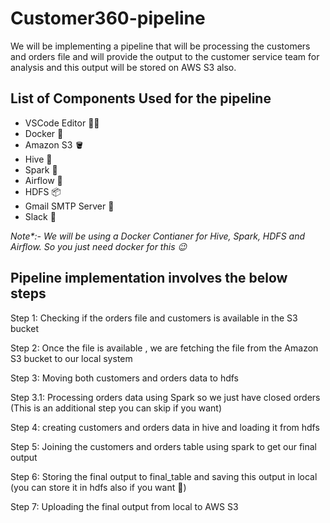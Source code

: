 # Customer360-pipeline

We will be implementing a pipeline that will be processing the customers and orders file and will provide the output to the customer service team for analysis and this output will be stored on AWS S3 also. 


## List of Components Used for the pipeline

- VSCode Editor 🧑‍💻
- Docker 🐳
- Amazon S3 🪣
- Hive 🐘
- Spark 🌟
- Airflow 💨
- HDFS 📦
- Gmail SMTP Server 📧
- Slack 🔔

<i>Note*:- We will be using a Docker Contianer for Hive, Spark, HDFS and Airflow. So you just need docker for this 😉</i> 


## Pipeline implementation involves the below steps

Step 1: Checking if the orders file and customers is available in the S3 bucket

Step 2: Once the file is available , we are fetching the file from the Amazon S3 bucket to our local system

Step 3: Moving both customers and orders data to hdfs

Step 3.1: Processing orders data using Spark so we just have closed orders (This is an additional step you can skip if you want)

Step 4: creating customers and orders data in hive and loading it from hdfs

Step 5: Joining the customers and orders table using spark to get our final output

Step 6: Storing the final output to final_table and saving this output in local (you can store it in hdfs also if you want 🤗)

Step 7: Uploading the final output from local to AWS S3




